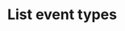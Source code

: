 ---
title: List event types
excerpt: Returns a list of event types.
api:
  file: core.json
  operationId: listEventTypes
deprecated: false
hidden: false
metadata:
  title: ''
  description: ''
  robots: index
next:
  description: ''
---